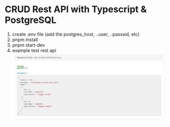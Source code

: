 # CRUD Rest API with Typescript & PostgreSQL 
1. create .env file (add the postgres_host, ..user, ..passwd, etc)
2. pnpm install
3. pnpm start-dev
4. example test rest api
![alt text](https://github.com/x1q2q/TSpostgreAPI-Starter/blob/main/capture-rest-api-example.PNG?raw=true)